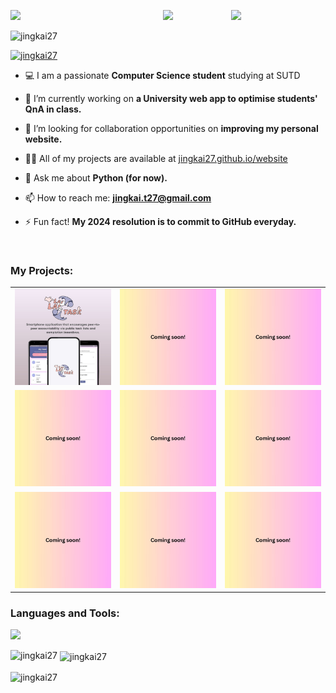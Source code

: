 <img align="left" src="https://user-images.githubusercontent.com/65187002/144930161-2f783401-8d27-4fdf-a2f7-cc0ba32f1f1f.gif" width="30%" style="display:inline;"><img align="right" src="https://user-images.githubusercontent.com/65187002/144930161-2f783401-8d27-4fdf-a2f7-cc0ba32f1f1f.gif" width="30%" style="display:inline;">
<p align="center">
    <img src="https://readme-typing-svg.herokuapp.com?font=Jersey+10&size=50&pause=1500&color=DD5746F3&center=true&vCenter=true&random=false&width=550&height=100&lines=Hi+%F0%9F%91%8B%2C+I'm+Jing+Kai!;Welcome+to+my+GitHub+page+%F0%9F%A4%93">


<p align="left"> <img src="https://komarev.com/ghpvc/?username=jingkai27&label=Profile%20views&color=0e75b6&style=flat" alt="jingkai27" /> </p>

<p align="left"> <a href="https://github.com/ryo-ma/github-profile-trophy"><img src="https://github-profile-trophy.vercel.app/?username=jingkai27" alt="jingkai27" /></a> </p>

- 💻 I am a passionate **Computer Science student** studying at SUTD

- 🔭 I’m currently working on **a University web app to optimise students' QnA in class.**

- 👯 I’m looking for collaboration opportunities on **improving my personal website.**

- 👨‍💻 All of my projects are available at [jingkai27.github.io/website](jingkai27.github.io/website)

- 💬 Ask me about **Python (for now).**

- 📫 How to reach me: **jingkai.t27@gmail.com**

- ⚡ Fun fact! **My 2024 resolution is to commit to GitHub everyday.**

<br>
<h3 align="left">My Projects:</h3>


<table>
  <tr>
    <td><a href="https://github.com/rappleit/LaiLaiTask"><img src="img/proj_1.jpg"/></a></td>
    <td><a href="LINK2"><img src="img/proj_2.jpg"/></a></td>
    <td><a href="LINK3"><img src="img/proj_2.jpg"/></a></td>
  </tr>
  <tr>
    <td><a href="LINK4"><img src="img/proj_2.jpg"/></a></td>
    <td><a href="LINK5"><img src="img/proj_2.jpg"/></a></td>
    <td><a href="LINK6"><img src="img/proj_2.jpg"/></a></td>
  </tr>
  <tr>
    <td><a href="LINK7"><img src="img/proj_2.jpg"/></a></td>
    <td><a href="LINK8"><img src="img/proj_2.jpg"/></a></td>
    <td><a href="LINK9"><img src="img/proj_2.jpg"/></a></td>
  </tr>
</table>



<h3 align="left">Languages and Tools:</h3>
<p align="left">
  <a href="https://skillicons.dev">
    <img src="https://skillicons.dev/icons?i=blender,html,css,javascript,androidstudio,py,react,vscode,java" />
  </a>
</p>

<p><img align="left" src="https://github-readme-stats.vercel.app/api/top-langs?username=jingkai27&show_icons=true&locale=en&layout=compact" alt="jingkai27" /></p>

<p>&nbsp;<img align="center" src="https://github-readme-stats.vercel.app/api?username=jingkai27&show_icons=true&locale=en" alt="jingkai27" /></p>

<p><img align="center" src="https://github-readme-streak-stats.herokuapp.com/?user=jingkai27&" alt="jingkai27" /></p>
